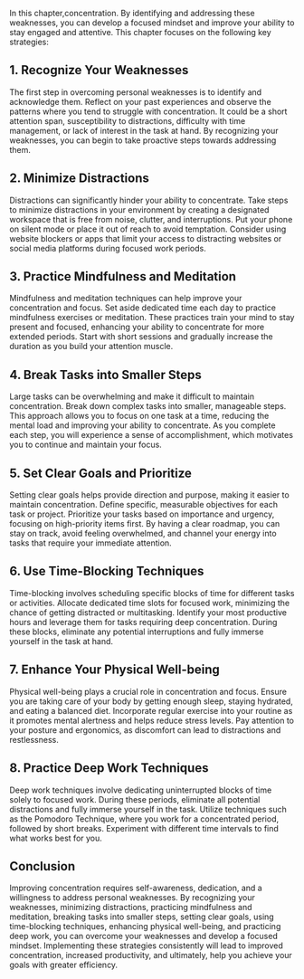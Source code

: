 
In this chapter,concentration. By identifying and addressing these weaknesses, you can develop a focused mindset and improve your ability to stay engaged and attentive. This chapter focuses on the following key strategies:

**1. Recognize Your Weaknesses**
--------------------------------

The first step in overcoming personal weaknesses is to identify and acknowledge them. Reflect on your past experiences and observe the patterns where you tend to struggle with concentration. It could be a short attention span, susceptibility to distractions, difficulty with time management, or lack of interest in the task at hand. By recognizing your weaknesses, you can begin to take proactive steps towards addressing them.

**2. Minimize Distractions**
----------------------------

Distractions can significantly hinder your ability to concentrate. Take steps to minimize distractions in your environment by creating a designated workspace that is free from noise, clutter, and interruptions. Put your phone on silent mode or place it out of reach to avoid temptation. Consider using website blockers or apps that limit your access to distracting websites or social media platforms during focused work periods.

**3. Practice Mindfulness and Meditation**
------------------------------------------

Mindfulness and meditation techniques can help improve your concentration and focus. Set aside dedicated time each day to practice mindfulness exercises or meditation. These practices train your mind to stay present and focused, enhancing your ability to concentrate for more extended periods. Start with short sessions and gradually increase the duration as you build your attention muscle.

**4. Break Tasks into Smaller Steps**
-------------------------------------

Large tasks can be overwhelming and make it difficult to maintain concentration. Break down complex tasks into smaller, manageable steps. This approach allows you to focus on one task at a time, reducing the mental load and improving your ability to concentrate. As you complete each step, you will experience a sense of accomplishment, which motivates you to continue and maintain your focus.

**5. Set Clear Goals and Prioritize**
-------------------------------------

Setting clear goals helps provide direction and purpose, making it easier to maintain concentration. Define specific, measurable objectives for each task or project. Prioritize your tasks based on importance and urgency, focusing on high-priority items first. By having a clear roadmap, you can stay on track, avoid feeling overwhelmed, and channel your energy into tasks that require your immediate attention.

**6. Use Time-Blocking Techniques**
-----------------------------------

Time-blocking involves scheduling specific blocks of time for different tasks or activities. Allocate dedicated time slots for focused work, minimizing the chance of getting distracted or multitasking. Identify your most productive hours and leverage them for tasks requiring deep concentration. During these blocks, eliminate any potential interruptions and fully immerse yourself in the task at hand.

**7. Enhance Your Physical Well-being**
---------------------------------------

Physical well-being plays a crucial role in concentration and focus. Ensure you are taking care of your body by getting enough sleep, staying hydrated, and eating a balanced diet. Incorporate regular exercise into your routine as it promotes mental alertness and helps reduce stress levels. Pay attention to your posture and ergonomics, as discomfort can lead to distractions and restlessness.

**8. Practice Deep Work Techniques**
------------------------------------

Deep work techniques involve dedicating uninterrupted blocks of time solely to focused work. During these periods, eliminate all potential distractions and fully immerse yourself in the task. Utilize techniques such as the Pomodoro Technique, where you work for a concentrated period, followed by short breaks. Experiment with different time intervals to find what works best for you.

Conclusion
----------

Improving concentration requires self-awareness, dedication, and a willingness to address personal weaknesses. By recognizing your weaknesses, minimizing distractions, practicing mindfulness and meditation, breaking tasks into smaller steps, setting clear goals, using time-blocking techniques, enhancing physical well-being, and practicing deep work, you can overcome your weaknesses and develop a focused mindset. Implementing these strategies consistently will lead to improved concentration, increased productivity, and ultimately, help you achieve your goals with greater efficiency.

